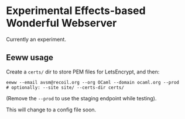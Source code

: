 # Experimental Effects-based Wonderful Webserver

Currently an experiment.

## Eeww usage

Create a `certs/` dir to store PEM files for LetsEncrypt, and then:

```
eeww --email avsm@recoil.org --org OCaml --domain ocaml.org --prod 
# optionally: --site site/ --certs-dir certs/
```

(Remove the `--prod` to use the staging endpoint while testing).

This will change to a config file soon.

